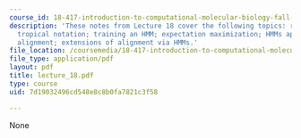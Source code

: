 ```yaml
---
course_id: 18-417-introduction-to-computational-molecular-biology-fall-2004
description: 'These notes from Lecture 18 cover the following topics: review of notation;
  tropical notation; training an HMM; expectation maximization; HMMs applied to global
  alignment; extensions of alignment via HMMs.'
file_location: /coursemedia/18-417-introduction-to-computational-molecular-biology-fall-2004/7d19032496cd548e8c8b0fa7821c3f58_lecture_18.pdf
file_type: application/pdf
layout: pdf
title: lecture_18.pdf
type: course
uid: 7d19032496cd548e8c8b0fa7821c3f58

---
```

None